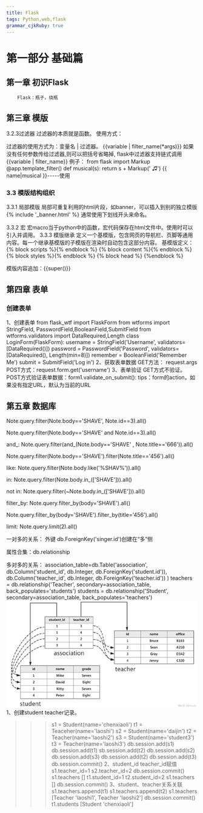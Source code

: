 ```yaml
---
title: Flask
tags: Python,web,flask
grammar_cjkRuby: true
---
```



# 第一部分 基础篇
## 第一章 初识Flask
   		Flask：瓶子，烧瓶
		
## 第三章 模版

3.2.3过滤器
过滤器的本质就是函数。
使用方式：

过滤器的使用方式为：变量名 | 过滤器。
{{variable | filter_name(*args)}}
如果没有任何参数传给过滤器,则可以把括号省略掉, flask中过滤器支持链式调用
{{variable | filter_name}}
例子：
from flask import Markup
@app.template_filter()
def musical(s):
return s + Markup(' &#9835;')
{{ name|musical }}-----使用


### 3.3 模版结构组织
 3.3.1 局部模版
 局部可重复利用的html片段，如banner，可以插入到别的独立模版
 {% include '_banner.html' %}
  通常使用下划线开头来命名。
  
  3.3.2 宏
  宏macro当于python中的函数，宏代码保存在html文件中。使用时可以引入并调用。
  3.3.3 模版继承
  定义一个基模版，包含网页的导航栏、页脚等通用内容。每一个继承基模版的子模版在渲染时自动包含这部分内容。
  基模版定义：
  {% block scripts %}{% endblock %}
  {% block content %}{% endblock %}
  {% block styles %}{% endblock %}
  {% block head %} {%endblock %}
  
  模版内容追加：{{super()}}
  
  ## 第四章 表单
  ### 创建表单
  1、创建表单
  from flask_wtf import FlaskForm
from wtforms import StringField, PasswordField,BooleanField,SubmitField
from wtforms.validators import DataRequired,Length
class LoginForm(FlaskForm):
    username = StringField('Username', validators=[DataRequired()])
    password = PasswordField('Password', validators=[DataRequired(), Length(min=8)])
    remember = BooleanField('Remember Me')
    submit = SubmitField('Log in')
	2、获取表单数据
	GET方法： request.args
	POST方式：request.form.get('username')
	3、表单验证
	GET方式不验证。
	POST方式验证表单数据：form1.validate_on_submit():
	tips：form的action，如果没有指定URL，默认为当前的URL
	
## 第五章 数据库
Note.query.filter(Note.body=='SHAVE', Note.id==3).all()

Note.query.filter(Note.body=='SHAVE' and Note.id==3).all()

and_:
Note.query.filter(and_(Note.body=='SHAVE' , Note.title=='666')).all()

Note.query.filter(Note.body=='SHAVE').filter(Note.title=='456').all()


like:
Note.query.filter(Note.body.like('%SHAV%')).all()

in:
Note.query.filter(Note.body.in_(['SHAVE'])).all()

not in:
Note.query.filter(~Note.body.in_(['SHAVE'])).all()

filter_by:
Note.query.filter_by(body='SHAVE').all()

Note.query.filter_by(body='SHAVE').filter_by(title='456').all()

limit:
Note.query.limit(2).all()

一对多的关系：
外键 db.ForeignKey('singer.id')创建在“多”侧

属性合集：db.relationship

多对多的关系：
association_table=db.Table('association',
                           db.Column('student_id', db.Integer, db.ForeignKey('student.id')),
                           db.Column('teacher_id', db.Integer, db.ForeignKey('teacher.id'))
                            )
teachers = db.relationship('Teacher', secondary=association_table, back_populates='students')
students = db.relationship('Student', secondary=association_table, back_populates='teachers')
![enter description here](./images/1592473887564.png)
1、创建student teacher记录。 
>>> s1 = Student(name='chenxiaoli')
>>> t1 = Teaceher(name='laoshi')
>>> s2 = Student(name='daijin')
>>> t2 =  Teacher(name='laoshi2')
>>> s3 = Student(name='student3')
>>> t3 =  Teacher(name='laoshi3')
>>> db.session.add(s1)
>>> db.session.add(t1)
>>> sb.session.add(t2)
>>> db.session.add(s2)
>>> db.session.add(s3)
>>> db.session.add(t2)
>>> db.session.add(t3)
>>> db.session.commit()
2、student_id teacher_id赋值
>>> s1.teacher_id=1
>>> s2.teacher_id=2
>>> db.session.commit()
>>> s1.teachers
[]
>>> t1.student_id=1
>>> t2.student_id=2
>>> s1.teachers
[]
>>> db.session.commit()
3、student、teacher关系关联
>>> s1.teachers.append(t1)
>>> s1.teachers.append(t2)
>>> s1.teachers
[Teacher 'laoshi1', Teacher 'laoshi2']
>>> db.session.commit()
>>> t1.students
[Student 'chenxiaoli']


